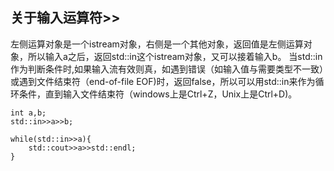 


## 关于输入运算符>>  
左侧运算对象是一个istream对象，右侧是一个其他对象，返回值是左侧运算对象，所以输入a之后，返回std::in这个istream对象，又可以接着输入b。
当std::in作为判断条件时,如果输入流有效则真，如遇到错误（如输入值与需要类型不一致）或遇到文件结束符（end-of-file  EOF)时，返回false，所以可以用std::in来作为循环条件，直到输入文件结束符（windows上是Ctrl+Z，Unix上是Ctrl+D)。
```
int a,b;
std::in>>a>>b;

while(std::in>>a){
    std::cout>>a>>std::endl;
}
```